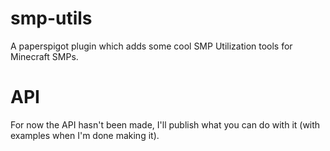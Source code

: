 # smp-utils
 A paperspigot plugin which adds some cool SMP Utilization tools for Minecraft SMPs.
 
# API
 For now the API hasn't been made, I'll publish what you can do with it (with examples when I'm done making it).
